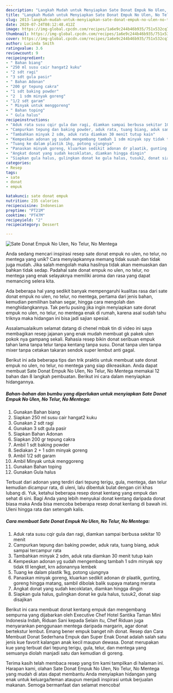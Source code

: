```yaml
---
description: "Langkah Mudah untuk Menyiapkan Sate Donat Empuk No Ulen, No Telur, No Mentega, Enak Banget"
title: "Langkah Mudah untuk Menyiapkan Sate Donat Empuk No Ulen, No Telur, No Mentega, Enak Banget"
slug: 2013-langkah-mudah-untuk-menyiapkan-sate-donat-empuk-no-ulen-no-telur-no-mentega-enak-banget
date: 2020-07-24T08:12:48.412Z
image: https://img-global.cpcdn.com/recipes/1a6e9c244b46b935/751x532cq70/sate-donat-empuk-no-ulen-no-telur-no-mentega-foto-resep-utama.jpg
thumbnail: https://img-global.cpcdn.com/recipes/1a6e9c244b46b935/751x532cq70/sate-donat-empuk-no-ulen-no-telur-no-mentega-foto-resep-utama.jpg
cover: https://img-global.cpcdn.com/recipes/1a6e9c244b46b935/751x532cq70/sate-donat-empuk-no-ulen-no-telur-no-mentega-foto-resep-utama.jpg
author: Lucinda Smith
ratingvalue: 3.6
reviewcount: 9
recipeingredient:
- " Bahan biang"
- "250 ml susu cair hangat2 kuku"
- "2 sdt ragi"
- "3 sdt gula pasir"
- " Bahan Adonan"
- "200 gr tepung cakra"
- "1 sdt baking powder"
- "2  1 sdm minyak goreng"
- "1/2 sdt garam"
- " Minyak untuk menggoreng"
- " Bahan toping"
- " Gula halus"
recipeinstructions:
- "Aduk rata susu cqir gula dan ragi, diamkan sampai berbusa sekitar 10 menit"
- "Campurkan tepung dan baking powder, aduk rata, tuang biang, aduk sampai tercampur rata"
- "Tambahkan minyak 2 sdm, aduk rata diamkan 30 menit tutup kain"
- "Kempeskan adonan yg sudah mengembang tambah 1 sdm minyak spy tidak tll lengket, krn adonannya lembek"
- "Tuang ke dalam plastik 1kg, potong ujungnya"
- "Panaskan minyak goreng, kluarkan sedikit adonan dr plaatik, gunting, goreng hingga matang, sambil dibolak balik supaya matang merata"
- "Angkat donat yang sudah kecoklatan, diamkan hingga dingin"
- "Siapkan gula halus, gulingkan donat ke gula halus, tusuk2, donat siap disajikan"
categories:
- Resep
tags:
- sate
- donat
- empuk

katakunci: sate donat empuk 
nutrition: 235 calories
recipecuisine: Indonesian
preptime: "PT21M"
cooktime: "PT47M"
recipeyield: "2"
recipecategory: Dessert

---
```



![Sate Donat Empuk No Ulen, No Telur, No Mentega](https://img-global.cpcdn.com/recipes/1a6e9c244b46b935/751x532cq70/sate-donat-empuk-no-ulen-no-telur-no-mentega-foto-resep-utama.jpg)

Anda sedang mencari inspirasi resep sate donat empuk no ulen, no telur, no mentega yang unik? Cara menyiapkannya memang tidak susah dan tidak juga mudah. Jika salah mengolah maka hasilnya tidak akan memuaskan dan bahkan tidak sedap. Padahal sate donat empuk no ulen, no telur, no mentega yang enak selayaknya memiliki aroma dan rasa yang dapat memancing selera kita.

Ada beberapa hal yang sedikit banyak mempengaruhi kualitas rasa dari sate donat empuk no ulen, no telur, no mentega, pertama dari jenis bahan, kemudian pemilihan bahan segar, hingga cara mengolah dan menghidangkannya. Tak perlu pusing jika ingin menyiapkan sate donat empuk no ulen, no telur, no mentega enak di rumah, karena asal sudah tahu triknya maka hidangan ini bisa jadi sajian spesial.

Assalamualaikum selamat datang di chenel mbak tin di video ini saya membagikan resep jajanan yang enak mudah membuat gk pakek ulen pokok nya gampang sekali. Rahasia resep bikin donat seribuan empuk tahan lama tanpa telur tanpa kentang tanpa susu. Donat tanpa ulen tanpa mixer tanpa cetakan takaran sendok super lembut anti gagal.


Berikut ini ada beberapa tips dan trik praktis untuk membuat sate donat empuk no ulen, no telur, no mentega yang siap dikreasikan. Anda dapat membuat Sate Donat Empuk No Ulen, No Telur, No Mentega memakai 12 bahan dan 8 langkah pembuatan. Berikut ini cara dalam menyiapkan hidangannya.

<!--inarticleads1-->

##### Bahan-bahan dan bumbu yang diperlukan untuk menyiapkan Sate Donat Empuk No Ulen, No Telur, No Mentega:

1. Gunakan  Bahan biang
1. Siapkan 250 ml susu cair hangat2 kuku
1. Gunakan 2 sdt ragi
1. Gunakan 3 sdt gula pasir
1. Siapkan  Bahan Adonan
1. Siapkan 200 gr tepung cakra
1. Ambil 1 sdt baking powder
1. Sediakan 2 + 1 sdm minyak goreng
1. Ambil 1/2 sdt garam
1. Ambil  Minyak untuk menggoreng
1. Gunakan  Bahan toping
1. Gunakan  Gula halus


Terbuat dari adonan yang terdiri dari tepung terigu, gula, mentega, dan telur kemudian dicampur rata, di uleni, lalu dibentuk bulat dengan ciri khas lubang di. Yuk, ketahui beberapa resep donat kentang yang empuk dan sehat di sini. Bagi Anda yang lebih menyukai donat kentang daripada donat biasa maka Anda bisa mencoba beberapa resep donat kentang di bawah ini. Uleni hingga rata dan setengah kalis. 

<!--inarticleads2-->

##### Cara membuat Sate Donat Empuk No Ulen, No Telur, No Mentega:

1. Aduk rata susu cqir gula dan ragi, diamkan sampai berbusa sekitar 10 menit
1. Campurkan tepung dan baking powder, aduk rata, tuang biang, aduk sampai tercampur rata
1. Tambahkan minyak 2 sdm, aduk rata diamkan 30 menit tutup kain
1. Kempeskan adonan yg sudah mengembang tambah 1 sdm minyak spy tidak tll lengket, krn adonannya lembek
1. Tuang ke dalam plastik 1kg, potong ujungnya
1. Panaskan minyak goreng, kluarkan sedikit adonan dr plaatik, gunting, goreng hingga matang, sambil dibolak balik supaya matang merata
1. Angkat donat yang sudah kecoklatan, diamkan hingga dingin
1. Siapkan gula halus, gulingkan donat ke gula halus, tusuk2, donat siap disajikan


Berikut ini cara membuat donat kentang empuk dan mengembang sempurna yang dijabarkan oleh Executive Chef Hotel Santika Taman Mini Indonesia Indah, Riduan Sani kepada Selain itu, Chef Riduan juga menyarankan penggunaan mentega daripada margarin, agar donat bertekstur lembut. Emang bener empuk banget nih donat. Resep dan Cara Membuat Donat Sederhana Empuk dan Super Enak Donat adalah salah satu jenis kue favorit kalangan anak kecil maupun dewasa. Donat merupakan kue yang terbuat dari tepung terigu, gula, telur, dan mentega yang semuanya diolah manjadi satu dan kemudian di goreng. 

Terima kasih telah membaca resep yang tim kami tampilkan di halaman ini. Harapan kami, olahan Sate Donat Empuk No Ulen, No Telur, No Mentega yang mudah di atas dapat membantu Anda menyiapkan hidangan yang enak untuk keluarga/teman ataupun menjadi inspirasi untuk berjualan makanan. Semoga bermanfaat dan selamat mencoba!
